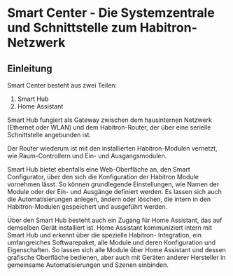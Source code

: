 # Smart Center - Die Systemzentrale und Schnittstelle zum Habitron-Netzwerk

## Einleitung

Smart Center besteht aus zwei Teilen:
1. Smart Hub
2. Home Assistant

Smart Hub fungiert als Gateway zwischen dem hausinternen 
Netzwerk (Ethernet oder WLAN) und dem Habitron-Router, 
der über eine serielle Schnittstelle angebunden ist.

Der Router wiederum ist mit
den installierten Habitron-Modulen vernetzt,
wie Raum-Controllern und Ein- und Ausgangsmodulen.

Smart Hub bietet ebenfalls eine Web-Oberfläche an, den
Smart Configurator, über den sich die Konfiguration der Habitron 
Module vornehmen lässt. So können grundlegende Einstellungen, 
wie Namen der Module oder der Ein- und Ausgänge definiert werden. 
Es lassen sich auch die Automatisierungen anlegen, ändern oder 
löschen, die intern in den Habitron-Modulen gespeichert und 
ausgeführt werden.

Über den Smart Hub besteht auch ein Zugang für Home Assistant, 
das auf demselben Gerät installiert ist. Home Assistant kommuniziert 
intern mit Smart Hub und erkennt über die spezielle Habitron-
Integration, ein umfangreiches Softwarepaket, alle Module und 
deren Konfiguration und Eigenschaften. So lassen sich alle 
Module über Home Assistant und dessen grafische Oberfläche bedienen,
aber auch mit Geräten anderer Hersteller in gemeinsame
Automatisierungen und Szenen einbinden.
